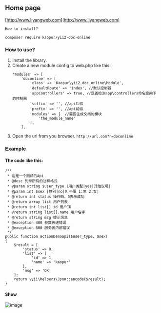 ## Home page ##
[http://www.liyangweb.com](http://www.liyangweb.com)

```
How to install?

composer require kaopur/yii2-doc-online
```

### How to use? ###
1. Install the library.
2. Create a new module config to web.php like this:
    ```
    'modules' => [
        'doconline' => [
            'class' => 'Kaopur\yii2_doc_online\Module',
            'defaultRoute' => 'index', //默认控制器
            'appControllers' => true, //是否检测app\controllers命名空间下的控制器
            'suffix' => '', //api后缀
            'prefix' => '', //api前缀
            'modules' => [  //需要生成文档的模块
                'the_module_name'
            ],
        ],
    ```
3. Open the url from you browser. `http://url.com?r=doconline`

### Example ###
#### The code like this: ####
```
/**
 * 这是一个测试的Api
 * @desc 列举所有的注释格式
 * @param string $user_type |用户类型|yes|其他说明|
 * @param int $sex |性别|no|0:不限 1:男 2:女|
 * @return int status 操作码，0表示成功
 * @return array list 用户列表
 * @return int list[].id 用户ID
 * @return string list[].name 用户名字
 * @return string msg 提示信息
 * @exception 400 参数传递错误
 * @exception 500 服务器内部错误
 */
public function actionDemoapi($user_type, $sex)
{
    $result = [
        'status' => 0,
        'list' => [
            'id' => 1,
            'name' => 'kaopur'
        ],
        'msg' => 'OK'
    ];
    return \yii\helpers\Json::encode($result);
}
```
#### Show ####
![image]('./images/desc_page.png')